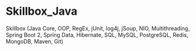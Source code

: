 # Skillbox_Java
Skillbox (Java Core, OOP, RegEx, jUnit, log4j, jSoup, NIO, Multithreading, Spring Boot 2, Spring Data, Hibernate, SQL, MySQL, PostgreSQL, Redis, MongoDB, Maven, Git)
